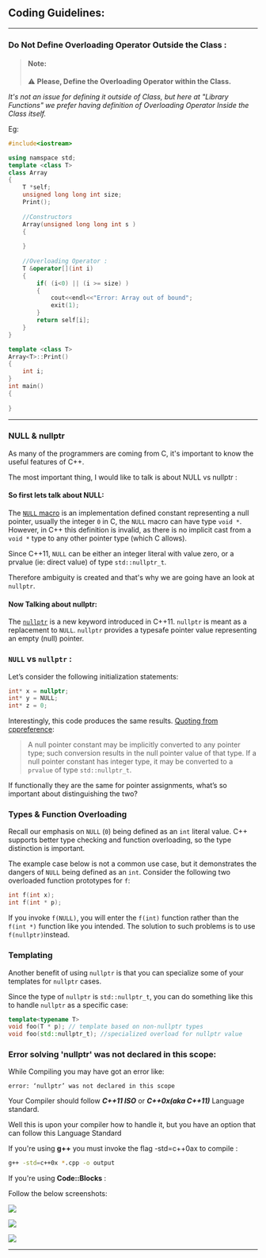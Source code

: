 ## Coding Guidelines:

------



### Do Not Define Overloading Operator Outside the Class :



> #### Note:
>
> ⚠ **Please, Define the Overloading Operator within the Class.**

*It's not an issue for defining it outside of Class, but here at "Library Functions" we prefer having definition of Overloading Operator Inside the Class itself.*

Eg:

```c++
#include<iostream>

using namspace std;
template <class T>
class Array
{
    T *self;
    unsigned long long int size;
    Print();
    
    //Constructors 
    Array(unsigned long long int s )
    {
        
    }
    
    //Overloading Operator : 
    T &operator[](int i)
    {
        if( (i<0) || (i >= size) )
        {
            cout<<endl<<"Error: Array out of bound";
            exit(1);
        }
        return self[i];
    }
}

template <class T>
Array<T>::Print()
{
    int i;
}
int main()
{
    
}
```



------

### NULL & nullptr 

As many of the programmers are coming from C, it's important to know the useful features of C++.

The most important thing, I would like to talk is about NULL vs nullptr :

#### So first lets talk about **NULL**:

The [`NULL` macro](http://en.cppreference.com/w/cpp/types/NULL) is an implementation defined constant representing a null pointer, usually the integer `0` in C, the `NULL` macro can have type `void *`. However, in C++ this definition is invalid, as there is no implicit cast from a `void *` type to any other pointer type (which C allows).

Since C++11, `NULL` can be either an integer literal with value zero, or a prvalue (ie: direct value) of type `std::nullptr_t`.

Therefore ambiguity is created and that's why we are going have an look at `nullptr`.

#### Now Talking about **nullptr**:

The [`nullptr`](http://en.cppreference.com/w/cpp/language/nullptr) is a new keyword introduced in C++11. `nullptr` is meant as a replacement to `NULL`. `nullptr` provides a typesafe pointer value representing an empty (null) pointer.

### `NULL` vs `nullptr` :

Let’s consider the following initialization statements:

```c++
int* x = nullptr;
int* y = NULL;
int* z = 0;
```

Interestingly, this code produces the same results. [Quoting from cppreference](http://en.cppreference.com/w/cpp/language/nullptr):

> A null pointer constant may be implicitly converted to any pointer type; such conversion results in the null pointer value of that type. If a null pointer constant has integer type, it may be converted to a `prvalue` of type `std::nullptr_t`.

If functionally they are the same for pointer assignments, what’s so important about distinguishing the two?

### Types & Function Overloading

Recall our emphasis on `NULL` (`0`) being defined as an `int` literal value. C++ supports better type checking and function overloading, so the type distinction is important.

The example case below is not a common use case, but it demonstrates the dangers of `NULL` being defined as an `int`. Consider the following two overloaded function prototypes for `f`:

```c++
int f(int x);
int f(int * p);
```

If you invoke `f(NULL)`, you will enter the `f(int)` function rather than the `f(int *)` function like you intended. The solution to such problems is to use `f(nullptr)`instead.

### Templating

Another benefit of using `nullptr` is that you can specialize some of your templates for `nullptr` cases.

Since the type of `nullptr` is `std::nullptr_t`, you can do something like this to handle `nullptr` as a specific case:

```c++
template<typename T>
void foo(T * p); // template based on non-nullptr types
void foo(std::nullptr_t); //specialized overload for nullptr value
```



###  Error solving 'nullptr' was not declared in this scope:



While Compiling you may have got an error like:

```
error: ‘nullptr’ was not declared in this scope
```



Your Compiler should follow ***C++11 ISO*** or ***C++0x(aka C++11)*** Language standard. 

Well this is upon your compiler how to handle it, but you have an option that can follow this Language Standard 

If you're using **g++** you must invoke the flag -std=c++0ax to compile :  

```bash
g++ -std=c++0x *.cpp -o output
```

If you're using **Code::Blocks** :

 Follow the below screenshots: 

![](https://github.com/Sonic-India/Library_Functions/blob/main/Coding%20Guidelines.assets/step-1.png)



![](https://github.com/Sonic-India/Library_Functions/blob/main/Coding%20Guidelines.assets/step-2.png)



![](https://github.com/Sonic-India/Library_Functions/blob/main/Coding%20Guidelines.assets/step-4.png)

------

